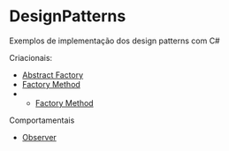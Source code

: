 # DesignPatterns
Exemplos de implementação dos design patterns com C#

Criacionais:
- [Abstract Factory](https://github.com/acslook/DesignPatterns/tree/main/AbstractFactory/Program.cs)
- [Factory Method](https://github.com/acslook/DesignPatterns/tree/main/FactoryMethod/Program.cs)
- - [Factory Method](https://github.com/acslook/DesignPatterns/tree/main/Singleton/Program.cs)

Comportamentais
- [Observer](https://github.com/acslook/DesignPatterns/tree/main/Observer/Program.cs)
